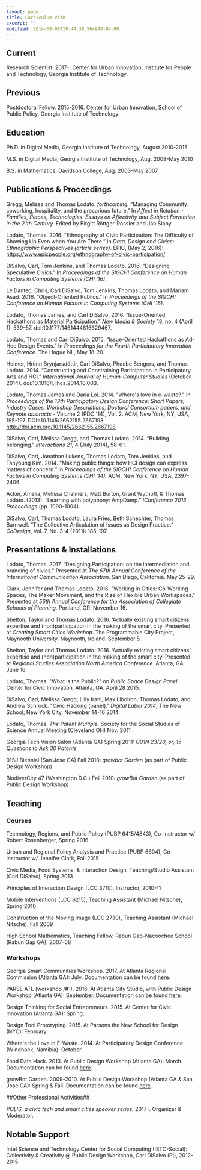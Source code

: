 ```yaml
---
layout: page
title: Curriculum Vitæ
excerpt: ""
modified: 2014-08-08T19:44:38.564948-04:00
---
```


## Current ##

Research Scientist. 2017-. Center for Urban Innovation, Institute for People and Technology, Georgia Institute of Technology.

## Previous ##

Postdoctoral Fellow. 2015-2016. Center for Urban Innovation, School of Public Policy, Georgia Institute of Technology.

## Education ##

Ph.D. in Digital Media, Georgia Institute of Technology, August 2010-2015

M.S. in Digital Media, Georgia Institute of Technology, Aug. 2008-May 2010

B.S. in Mathematics, Davidson College, Aug. 2003-May 2007


## Publications & Proceedings ##

Gregg, Melissa and Thomas Lodato. *forthcoming.* “Managing Community: coworking, hospitality, and the precarious future.” In *Affect in Relation - Families, Places, Technologies. Essays on Affectivity and Subject Formation in the 21th Century.* Edited by Birgitt Röttger-Rössler and Jan Slaby.

Lodato, Thomas. 2016. “Ethnography of Civic Participation: The Difficulty of Showing Up Even when You Are There.” In *Data, Design and Civics: Ethnographic Perspectives (article series)*. EPIC, (May 2, 2016): https://www.epicpeople.org/ethnography-of-civic-participation/

DiSalvo, Carl, Tom Jenkins, and Thomas Lodato. 2016. “Designing Speculative Civics.” In *Proceedings of the SIGCHI Conference on Human Factors in Computing Systems (CHI '16)*.

Le Dantec, Chris, Carl DiSalvo, Tom Jenkins, Thomas Lodato, and Mariam Asad. 2016. “Object-Oriented Publics.” In *Proceedings of the SIGCHI Conference on Human Factors in Computing Systems (CHI '16)*.

Lodato, Thomas James, and Carl DiSalvo. 2016. “Issue-Oriented Hackathons as Material Participation.” *New Media & Society* 18, no. 4 (April 1): 539–57. doi:10.1177/1461444816629467.

Lodato, Thomas and Carl DiSalvo. 2015. “Issue-Oriented Hackathons as Ad-Hoc Design Events.” In
*Proceedings for the Fourth Participatory Innovation Conference.* The Hague NL, May 18-20.

Holmer, Hrönn Brynjarsdóttir, Carl DiSalvo, Phoebe Sengers, and Thomas Lodato. 2014. “Constructing and Constraining Participation in Participatory Arts and HCI.” *International Journal of Human-Computer Studies* (October 2014). doi:10.1016/j.ijhcs.2014.10.003.

Lodato, Thomas James and Daria Loi. 2014. "Where's love in e-waste?." In *Proceedings of the 13th Participatory Design Conference: Short Papers, Industry Cases, Workshop Descriptions, Doctoral Consortium papers, and Keynote abstracts* - Volume 2 (PDC '14), Vol. 2. ACM, New York, NY, USA, 195-197. DOI=10.1145/2662155.2667198 http://doi.acm.org/10.1145/2662155.2667198

DiSalvo, Carl, Melissa Gregg, and Thomas Lodato. 2014. “Building belonging.” *interactions 21*, 4 (July 2014), 58-61.

DiSalvo, Carl, Jonathan Lukens, Thomas Lodato, Tom Jenkins, and Tanyoung Kim. 2014. “Making public things: how HCI design can express matters of concern.” In *Proceedings of the SIGCHI Conference on Human Factors in Computing Systems (CHI ’14).* ACM, New York, NY, USA, 2397-2406.

Acker, Amelia, Melissa Chalmers, Matt Burton, Grant Wythoff, & Thomas Lodato. (2013). “Learning with polyphony: AmpDamp.” *IConference 2013 Proceedings* (pp. 1090-1094).

DiSalvo, Carl, Thomas Lodato, Laura Fries, Beth Schechter, Thomas Barnwell. “The Collective Articulation of Issues as Design Practice.” *CoDesign*, Vol. 7, No. 3-4 (2011): 185-197.


## Presentations & Installations ##

Lodato, Thomas. 2017. “Designing Participation: on the intermediation and branding of civics.” Presented at *The 67th Annual Conference of the International Communication Association.* San Diego, California. May 25-29.

Clark, Jennifer and Thomas Lodato. 2016. "Working in Cities: Co-Working Spaces, The Maker Movement, and the Rise of Flexible Urban Workspaces." Presented at *56th Annual Conference for the Association of Collegiate Schools of Planning.* Portland, OR. November 16.

Shelton, Taylor and Thomas Lodato. 2016. ‘Actually existing smart citizens’: expertise and (non)participation in the making of the smart city. Presented at *Creating Smart Cities Workshop*. The Programmable City Project, Maynooth University. Maynooth, Ireland. September 5.

Shelton, Taylor and Thomas Lodato. 2016. ‘Actually existing smart citizens’: expertise and (non)participation in the making of the smart city. Presented at *Regional Studies Association North America Conference*. Atlanta, GA. June 16.

Lodato, Thomas. "What is the Public?" on *Public Space Design Panel.* Center for Civic
Innovation. Atlanta, GA. April 28 2015.

DiSalvo, Carl, Melissa Gregg, Lilly Irani, Max Liboiron, Thomas Lodato, and Andrew Schrock. "Civic Hacking (panel)." *Digital Labor 2014*, The New School, New York City, November 14-16 2014.

Lodato, Thomas. *The Patent Multiple.* Society for the Social Studies of Science Annual Meeting (Cleveland OH) Nov. 2011

Georgia Tech Vision Salon (Atlanta GA) Spring 2011: *G01N 23/20, or, 15 Questions to Ask 30 Patents*

01SJ Biennial (San Jose CA) Fall 2010: *growbot Garden* (as part of Public Design Workshop)

BiodiverCity 47 (Washington D.C.) Fall 2010: *growBot Garden* (as part of Public Design Workshop)


## Teaching ##

### Courses ###

Technology, Regions, and Public Policy (PUBP 6415/4843), Co-Instructor w/ Robert Rosenberger, Spring 2016

Urban and Regional Policy Analysis and Practice (PUBP 6604), Co-Instructor w/ Jennifer Clark, Fall 2015

Civic Media, Food Systems, & Interaction Design, Teaching/Studio Assistant (Carl DiSalvo),
Spring 2013

Principles of Interaction Design (LCC 3710), Instructor, 2010-11

Mobile Interventions (LCC 6215), Teaching Assistant (Michael Nitsche), Spring 2010

Construction of the Moving Image (LCC 2730), Teaching Assistant (Michael Nitsche), Fall 2009

High School Mathematics, Teaching Fellow, Rabun Gap-Nacoochee School (Rabun Gap GA),
2007-08

### Workshops ###

Georgia Smart Communities Workshop. 2017. At Atlanta Regional Commission (Atlanta GA): July. Documentation can be found [here](http://ipat.gatech.edu/news/georgia-tech-convenes-current-and-next-generation-thought-leaders-smart-communities-workshop).

PARSE ATL (workshop /#1). 2016. At Atlanta City Studio, with Public Design Workshop (Atlanta GA): September. Documentation can be found [here](http://publicdesignworkshop.net/portfolio/parse-atl/).

Design Thinking for Social Entrepreneurs. 2015. At Center for Civic Innovation (Atlanta GA): Spring.

Design Tool Prototyping. 2015. At Parsons the New School for Design (NYC): February.

Where's the Love in E-Waste. 2014. At Participatory Design Conference (Windhoek, Namibia): October.

Food Data Hack. 2013. At Public Design Workshop (Atlanta GA): March. Documentation can be found [here](http://thomaslodato.info/projects/food-data-hack/).

growBot Garden. 2009-2010. At Public Design Workshop (Atlanta GA & San Jose CA): Spring & Fall. Documentation can be found [here](http://thomaslodato.info/projects/growbot-garden/).

##Other Professional Activities##

*POLIS, a civic tech and smart cities speaker series.* 2017-. Organizer & Moderator.

## Notable Support ##

Intel Science and Technology Center for Social Computing (ISTC-Social): Collectivity & Creativity @ Public Design Workshop, Carl DiSalvo (PI), 2012-2015
